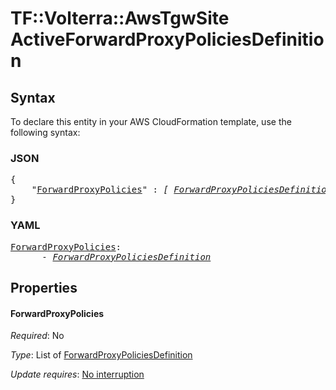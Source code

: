 # TF::Volterra::AwsTgwSite ActiveForwardProxyPoliciesDefinition

## Syntax

To declare this entity in your AWS CloudFormation template, use the following syntax:

### JSON

<pre>
{
    "<a href="#forwardproxypolicies" title="ForwardProxyPolicies">ForwardProxyPolicies</a>" : <i>[ <a href="forwardproxypoliciesdefinition.md">ForwardProxyPoliciesDefinition</a>, ... ]</i>
}
</pre>

### YAML

<pre>
<a href="#forwardproxypolicies" title="ForwardProxyPolicies">ForwardProxyPolicies</a>: <i>
      - <a href="forwardproxypoliciesdefinition.md">ForwardProxyPoliciesDefinition</a></i>
</pre>

## Properties

#### ForwardProxyPolicies

_Required_: No

_Type_: List of <a href="forwardproxypoliciesdefinition.md">ForwardProxyPoliciesDefinition</a>

_Update requires_: [No interruption](https://docs.aws.amazon.com/AWSCloudFormation/latest/UserGuide/using-cfn-updating-stacks-update-behaviors.html#update-no-interrupt)

